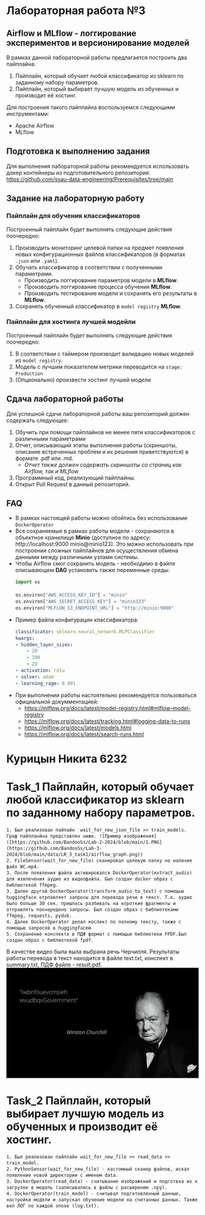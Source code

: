 # Лабораторная работа №3

## Airflow и MLflow - логгирование экспериментов и версионирование моделей

В рамках данной лабораторной работы предлагается построить два пайплайна:

1. Пайплайн, который обучает любой классификатор из sklearn по заданному набору параметров.
2. Пайплайн, который выбирает лучшую модель из обученных и производит её хостинг.

Для построения такого пайплайна воспользуемся следующими инструментами:

- Apache Airflow
- MLflow

## Подготовка к выполнению задания

Для выполнения лабораторной работы рекомендуется использовать докер контейнеры из подготовительного репозитория: https://github.com/ssau-data-engineering/Prerequisites/tree/main

## Задание на лабораторную работу

### Пайплайн для обучения классификаторов

Построенный пайплайн будет выполнять следующие действия поочередно:

1. Производить мониторинг целевой папки на предмет появления новых конфигурационных файлов классификаторов (в форматах `.json` или `.yaml`).
2. Обучать классификатор в соответствии с полученными параметрами. 
   - Производить логгирование параметров модели в **MLflow**. 
   - Производить логгирование процесса обучения **MLflow**. 
   - Производить тестирование модели и сохранять его результаты в **MLflow**.
3. Сохранять обученный классификатор в `model registry` **MLflow**.

### Пайплайн для хостинга лучшей модейли

Построенный пайплайн будет выполнять следующие действия поочередно:

1. В соответствии с таймером производит валидацию новых моделей из `model registry`.
2. Модель с лучшим показателем метрики переводится на `stage: Production`
3. (Опционально) произвести хостинг лучшей модели

## Сдача лабораторной работы

Для успешной сдачи лабораторной работы ваш репозиторий должен содержать следующее:

1. Обучить при помощи пайплайнов не менее пяти классификаторов с различными параметрами
2. Отчет, описывающий этапы выполнения работы (скриншоты, описание встреченных проблем и их решения приветствуются) в формате .pdf или .md.
   - *Отчет также должен содержать скриншоты со страниц как Airflow, так и MLflow*
3. Программный код, реализующий пайплайны.
4. Открыт Pull Request в данный репозиторий.

## FAQ

- В рамках настоящей работы можно обойтись без использование `DockerOperator`
- Все сохраняемые в рамках работы модели - сохраняются в объектное хранилище **Minio** (доступное по адресу: http://localhost:9000 minio@minio123).
Это можно использовать при построении сложных пайплайнов для осуществления обмена данными между различными узлами системы.
- Чтобы Airflow смог сохранить модель - необходимо в файле описывающем **DAG** установить также переменные среды:
    ```python
    import os

    os.environ["AWS_ACCESS_KEY_ID"] = "minio"
    os.environ["AWS_SECRET_ACCESS_KEY"] = "minio123"
    os.environ["MLFLOW_S3_ENDPOINT_URL"] = "http://minio:9000"
    ```
- Пример файла конфигурации классификатора:
    ```yaml
    classificator: sklearn.neural_network.MLPClassifier
    kwargs:
    - hidden_layer_sizes:
        - 20
        - 100
        - 20
    - activation: relu
    - solver: adam
    - learning_rage: 0.001
    ```
- При выполнении работы настоятельно рекомендуется пользоваться официальной докумментацией:
  * https://mlflow.org/docs/latest/model-registry.html#mlflow-model-registry
  * https://mlflow.org/docs/latest/tracking.html#logging-data-to-runs
  * https://mlflow.org/docs/latest/models.html
  * https://mlflow.org/docs/latest/search-runs.html
 
#  Курицын Никита 6232
# Task_1 Пайплайн, который обучает любой классификатор из sklearn по заданному набору параметров. 
    1. Был реализован пайпайн  wait_for_new_json_file >> train_models. Граф пайпланйна представлен ниже. ![Пример изображения]([https://github.com/BandooSs/Lab-2-2024/blob/main/1.PNG](https://github.com/BandooSs/Lab-3-2024/blob/main/data/LR_3_task1/airflow_graph.png))
    2. FileSensor(wait_for_new_file) сканировал целевую папку на наличие файл WC.mp4.
    3. После появления файла активировался DockerOperator(extract_audio) для извлечения аудио из видеофайла. Был создан docker образ с библиотекой ffmpeg.
    3. Далее другой DockerOperator(transform_audio_to_text) с помощью huggingface отрпавляет запросы для перевода речи в текст. Т.к. аудио было больше 30 сек. пришлось разбивать на короткие фрагменты и отправлять поочередено запросы. Был создан образ с библиотеками ffmpeg, requests, pydub.
    4. Далее DockerOperator делал коспект по полному тексту, также с помощью запросов в huggingfaceю
    5. Сохранение конспекта в ПДФ формат с помощью библиотеки FPDF.Был создан образ с библиотекой fpdf.
В качестве видео была выла выбрана речь Черчилля. Результаты работы перевода в текст находится в файле text.txt, конспект в summary.txt,  ПДФ файле - result.pdf.
![Пример изображения](https://github.com/BandooSs/Lab-2-2024/blob/main/1.PNG)
# Task_2 Пайплайн, который выбирает лучшую модель из обученных и производит её хостинг.
    1. Был реализован пайплайн wait_for_new_file >> read_data >> train_model.
    2. PythonSensor(wait_for_new_file) - кастомный сканер файлов, искал появление новой директории с именем data.
    3. DockerOperator(read_data) - считывание изображений и подготвка их к загрузке в модель (записывались в файлы с расширенем .npy).
    4. DockerOperator(train_model) - считывал подготовленный данные, настройки модели и запускал обучение модели на считанных данных. Также вел ЛОГ по каждой эпохе (log.txt).
